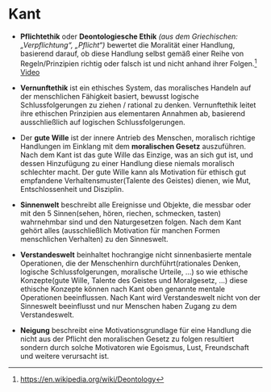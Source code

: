 # Kant

- **Pflichtethik** oder **Deontologiesche Ethik** _(aus dem Griechischen: „Verpflichtung“, „Pflicht“)_ bewertet die Moralität einer Handlung, basierend darauf, ob diese Handlung selbst gemäß einer Reihe von Regeln/Prinzipien richtig oder falsch ist und nicht anhand ihrer Folgen.[^1] [Video](https://www.youtube.com/watch?v=qC3Gh71no00)

- **Vernunftethik** ist ein ethisches System, das moralisches Handeln auf der menschlichen Fähigkeit basiert, bewusst logische Schlussfolgerungen zu ziehen / rational zu denken. Vernunftethik leitet ihre ethischen Prinzipien aus elementaren Annahmen ab, basierend ausschließlich auf logischen Schlussfolgerungen.

- Der **gute Wille** ist der innere Antrieb des Menschen, moralisch richtige Handlungen im Einklang mit dem **moralischen Gesetz** auszuführen. Nach dem Kant ist das gute Wille das Einzige, was an sich gut ist, und dessen Hinzufügung zu einer Handlung diese niemals moralisch schlechter macht. Der gute Wille kann als Motivation für ethisch gut empfandene Verhaltensmuster(Talente des Geistes) dienen, wie Mut, Entschlossenheit und Disziplin.

- **Sinnenwelt** beschreibt alle Ereignisse und Objekte, die messbar oder mit den 5 Sinnen(sehen, hören, riechen, schmecken, tasten) wahrnehmbar sind und den Naturgesetzen folgen. Nach dem Kant gehört alles (ausschließlich  Motivation für manchen Formen menschlichen Verhalten) zu den Sinneswelt.

- **Verstandeswelt** beinhaltet hochrangige nicht sinnenbasierte mentale Operationen, die der Menschenhirn durchführt(rationales Denken, logische Schlussfolgerungen, moralische Urteile, ...) so wie ethische Konzepte(gute Wille, Talente des Geistes und Moralgesetz, ...) diese ethische Konzepte können nach Kant oben genannte mentale Operationen beeinflussen. Nach Kant wird Verstandeswelt nicht von der Sinneswelt beeinflusst und nur Menschen haben Zugang zu dem Verstandeswelt.

- **Neigung** beschreibt eine Motivationsgrundlage für eine Handlung die nicht aus der Pflicht den moralischen Gesetz zu folgen resultiert sondern durch solche Motivatoren wie Egoismus, Lust, Freundschaft und weitere verursacht ist.


[^1]:  https://en.wikipedia.org/wiki/Deontology
